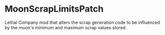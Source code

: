 # MoonScrapLimitsPatch
 Lethal Company mod that alters the scrap generation code to be influenced by the moon's minimum and maximum scrap values stored.
